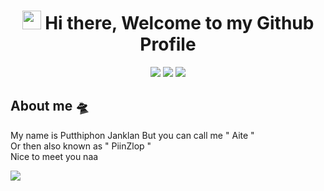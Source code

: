 <h1 align="center">
<img src="https://raw.githubusercontent.com/MartinHeinz/MartinHeinz/master/wave.gif" width="30px"> Hi there, Welcome to my Github Profile 
</h1>

<p align="center">
<a href="https://www.instagram.com/16.iceyz_"><img src="https://img.shields.io/badge/-16.iceyz_-E4405F?style=flat&logo=Instagram&logoColor=white"/></a>
<a href="https://www.facebook.com/Piinzlop"><img src="https://img.shields.io/badge/-Putthiphon Janklan-1877F2?style=flat&logo=Facebook&logoColor=white"/></a>
<a href="mailto:iceat_po@rmutsvmail.com"><img src="https://img.shields.io/badge/-iceat_po@rmutsvmail.com-D14836?style=flat&logo=Gmail&logoColor=white"/></a><br>
</p>

## About me 🛸
My name is Putthiphon Janklan But you can call me " Aite " <br>
Or then also known as " PiinZlop " <br>
Nice to meet you naa 

<img src="https://github.com/piinzlop/Image/blob/main/image1.jpg">


<!--
**piinzlop/piinzlop** is a ✨ _special_ ✨ repository because its `README.md` (this file) appears on your GitHub profile.

Here are some ideas to get you started:

- 🔭 I’m currently working on ...
- 🌱 I’m currently learning ...
- 👯 I’m looking to collaborate on ...
- 🤔 I’m looking for help with ...
- 💬 Ask me about ...
- 📫 How to reach me: ...
- 😄 Pronouns: ...
- ⚡ Fun fact: ...
-->
